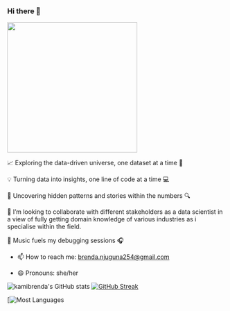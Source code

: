 ### Hi there 👋




<div id="header" align="left">
  <img src="https://media3.giphy.com/media/LMcB8XospGZO8UQq87/200w.webp?cid=ecf05e47zr2gcxv3d97vusp0pbvlhegzezf8mg53r3w1j9rw&ep=v1_gifs_related&rid=200w.webp&ct=g" width="300"/>
</div>

📈 Exploring the data-driven universe, one dataset at a time 🌌
  
💡 Turning data into insights, one line of code at a time 💻

🧐 Uncovering hidden patterns and stories within the numbers 🔍
  
👯 I’m looking to collaborate with different stakeholders as a data scientist in a view of fully getting domain knowledge of various industries as i specialise within the field. 
  
🎸 Music fuels my debugging sessions 🎧
 
  
- 📫 How to reach me: brenda.njuguna254@gmail.com
  
- 😄 Pronouns: she/her
  



![kamibrenda's GitHub stats](https://github-readme-stats.vercel.app/api?username=kamibrenda&show_icons=true&theme=tokyonight)
[![GitHub Streak](https://github-readme-streak-stats.herokuapp.com/?user=kamibrenda&theme=tokyonight)](https://git.io/streak-stats)

[![Most Languages](https://github-readme-stats.anuraghazra1.vercel.app/api/top-langs/?username=kamibrenda&theme=tokyonight_border=true&no-bg=true&no-frame=true&langs_count=10)






